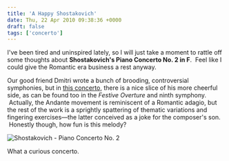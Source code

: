 ```yaml
---
title: 'A Happy Shostakovich'
date: Thu, 22 Apr 2010 09:38:36 +0000
draft: false
tags: ['concerto']
---
```


I've been tired and uninspired lately, so I will just take a moment to rattle off some thoughts about **Shostakovich's Piano Concerto No. 2 in F**.  Feel like I could give the Romantic era business a rest anyway.

Our good friend Dmitri wrote a bunch of brooding, controversial symphonies, but in [this concerto](http://www.lala.com/#album/1009087791584687796 "Shostakovich Piano Concerto No. 2"), there is a nice slice of his more cheerful side, as can be found too in the _Festive Overture_ and ninth symphony.  Actually, the Andante movement is reminiscent of a Romantic adagio, but the rest of the work is a sprightly spattering of thematic variations and fingering exercises—the latter conceived as a joke for the composer's son.  Honestly though, how fun is this melody?

![Shostakovich - Piano Concerto No. 2](https://alexchao-blog-media.s3.amazonaws.com/2021/07/82291-shostakovich-concerto2-theme1.png "Shostakovich - Piano Concerto No. 2")

What a curious concerto.
